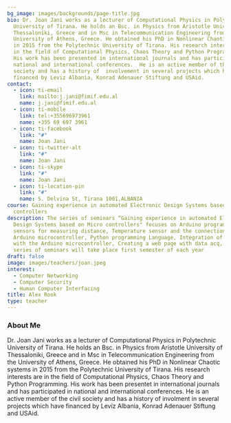 ```yaml
---
bg_image: images/backgrounds/page-title.jpg
bio: Dr. Joan Jani works as a lecturer of Computational Physics in Polytechnic
  University of Tirana. He holds an Bsc. in Physics from Aristotle University of
  Thessaloniki, Greece and in Msc in Telecommunication Engineering from the
  University of Athens, Greece. He obtained his PhD in Nonlinear Chaotic systems
  in 2015 from the Polytechnic University of Tirana. His research interests are
  in the field of Computational Physics, Chaos Theory and Python Programming.
  His work has been presented in international journals and has participated in
  national and international conferences.  He is an active member of the civil
  society and has a history of  involvement in several projects which have
  financed by Leviz Albania, Konrad Adenauer Stiftung and USAid.
contact:
  - icon: ti-email
    link: mailto:j.jani@fimif.edu.al
    name: j.jani@fimif.edu.al
  - icon: ti-mobile
    link: tel:+355696973961
    name: +355 69 697 3961
  - icon: ti-facebook
    link: "#"
    name: Joan Jani
  - icon: ti-twitter-alt
    link: "#"
    name: Joan Jani
  - icon: ti-skype
    link: "#"
    name: Joan Jani
  - icon: ti-location-pin
    link: "#"
    name: S. Delvina St, Tirana 1001,ALBANIA
course: Gaining experience in automated Electronic Design Systems based on Micro
  controllers
description: The series of seminars “Gaining experience in automated Electronic
  Design Systems based on Micro controllers" focuses on Arduino programming, IR
  sensors for measuring distance, Temperature sensor and the connection with the
  Arduino microcontroller, Python programming Language, Integration of Python
  with the Arduino microcontroller, Creating a web page with data acq, The
  series of seminars will take place first semester of each year
draft: false
image: images/teachers/joan.jpeg
interest:
  - Computer Networking
  - Computer Security
  - Human Computer Interfacing
title: Alex Rook
type: teacher
---
```






### About Me

Dr. Joan Jani works as a lecturer of Computational Physics in
Polytechnic University of Tirana. He holds an Bsc. in Physics from
Aristotle University of Thessaloniki, Greece and in Msc in Telecommunication Engineering from the University of Athens, Greece. He obtained his PhD in Nonlinear Chaotic systems in 2015 from the Polytechnic University of Tirana. His research interests are in the field of Computational Physics, Chaos Theory and Python Programming. His work has been presentet in international journals and has participated in national and international conferences.  He is an active member of the civil society and has a history of  involment in several projects which have financed by Leviz Albania, Konrad Adenauer Stiftung and USAid.